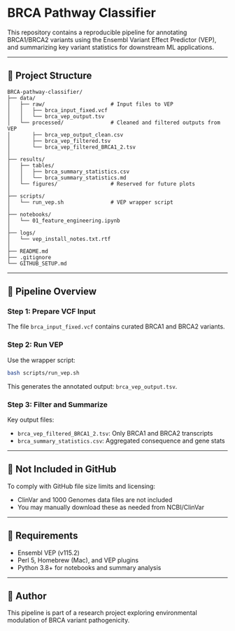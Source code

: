 # BRCA Pathway Classifier

This repository contains a reproducible pipeline for annotating BRCA1/BRCA2 variants using the Ensembl Variant Effect Predictor (VEP), and summarizing key variant statistics for downstream ML applications.

---

## 📁 Project Structure

```
BRCA-pathway-classifier/
├── data/
│   ├── raw/                     # Input files to VEP
│   │   ├── brca_input_fixed.vcf
│   │   └── brca_vep_output.tsv
│   └── processed/               # Cleaned and filtered outputs from VEP
│       ├── brca_vep_output_clean.csv
│       ├── brca_vep_filtered.tsv
│       └── brca_vep_filtered_BRCA1_2.tsv
│
├── results/
│   ├── tables/
│   │   ├── brca_summary_statistics.csv
│   │   └── brca_summary_statistics.md
│   └── figures/                 # Reserved for future plots
│
├── scripts/
│   └── run_vep.sh               # VEP wrapper script
│
├── notebooks/
│   └── 01_feature_engineering.ipynb
│
├── logs/
│   └── vep_install_notes.txt.rtf
│
├── README.md
├── .gitignore
└── GITHUB_SETUP.md
```

---

## 🧪 Pipeline Overview

### Step 1: Prepare VCF Input
The file `brca_input_fixed.vcf` contains curated BRCA1 and BRCA2 variants.

### Step 2: Run VEP
Use the wrapper script:
```bash
bash scripts/run_vep.sh
```
This generates the annotated output: `brca_vep_output.tsv`.

### Step 3: Filter and Summarize
Key output files:
- `brca_vep_filtered_BRCA1_2.tsv`: Only BRCA1 and BRCA2 transcripts
- `brca_summary_statistics.csv`: Aggregated consequence and gene stats

---

## 🚫 Not Included in GitHub

To comply with GitHub file size limits and licensing:
- ClinVar and 1000 Genomes data files are not included
- You may manually download these as needed from NCBI/ClinVar

---

## 📌 Requirements

- Ensembl VEP (v115.2)
- Perl 5, Homebrew (Mac), and VEP plugins
- Python 3.8+ for notebooks and summary analysis

---

## 👥 Author

This pipeline is part of a research project exploring environmental modulation of BRCA variant pathogenicity.
